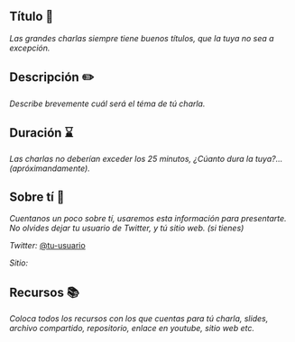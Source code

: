 ## Título  :loudspeaker:
*Las grandes charlas siempre tiene buenos títulos, que la tuya no sea a excepción.*


## Descripción  :pencil2:
*Describe brevemente cuál será el téma de tú charla.*

## Duración  :hourglass:
*Las charlas no deberían exceder los 25 minutos, ¿Cúanto dura la tuya?... (apróximandamente).*

## Sobre tí  :memo:
*Cuentanos un poco sobre tí, usaremos esta información para presentarte. No olvides dejar tu usuario de Twitter, y tú sitio web. (si tienes)*

_Twitter:_ [@tu-usuario](https://twitter.com/tu-usuario)

_Sitio:_

## Recursos :books:
*Coloca todos los recursos con los que cuentas para tú charla, slides, archivo compartido, repositorio, enlace en youtube, sitio web etc.*
